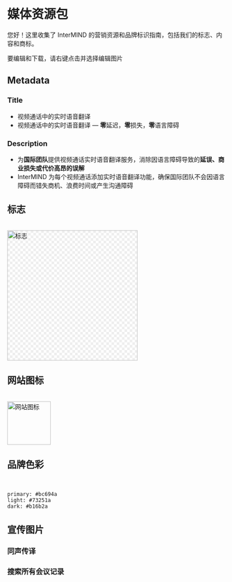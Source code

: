 # 媒体资源包

您好！这里收集了 InterMIND 的营销资源和品牌标识指南，包括我们的标志、内容和商标。

要编辑和下载，请右键点击并选择编辑图片

## Metadata

### Title

- 视频通话中的实时语音翻译
- 视频通话中的实时语音翻译 — **零**延迟，**零**损失，**零**语言障碍

### Description

- 为**国际团队**提供视频通话实时语音翻译服务，消除因语言障碍导致的**延误、商业损失或代价高昂的误解**
- InterMIND 为每个视频通话添加实时语音翻译功能，确保国际团队不会因语言障碍而错失商机、浪费时间或产生沟通障碍

## 标志

<br>
<img src="/media-kit/logo-1-1.png" class="transparency-grid" alt="标志" width="300" >

## 网站图标

<br>
<img src="/favicon.svg" alt="网站图标" width="100">

## 品牌色彩

<br>

```
primary: #bc694a
light: #73251a
dark: #b16b2a
```

## 宣传图片

### 同声传译

<ImageGrid :images="[
  { src: '/media-kit/animals-cartoon-3-2.png', alt: '同声传译' },
  { src: '/media-kit/animals-cartoon-1-1.png', alt: '同声传译' },
  { src: '/media-kit/5.png', alt: '同声传译' },
  { src: '/media-kit/6.png', alt: '同声传译' },
  { src: '/media-kit/animals-5-4.png', alt: '同声传译' },
]"/>

### 搜索所有会议记录

<ImageGrid :images="[
  { src: '/2d.png', alt: '同声传译' },
  { src: '/2l.png', alt: '同声传译' },
]"/>

<style>

.transparency-grid {
    background-color: #ffffff;
    background-image: 
        linear-gradient(45deg, #eeeeee 25%, transparent 25%, transparent 75%, #eeeeee 75%),
        linear-gradient(45deg, #eeeeee 25%, transparent 25%, transparent 75%, #eeeeee 75%);
    background-size: 12px 12px;
    background-position: 0 0, 6px 6px;
}

</style>